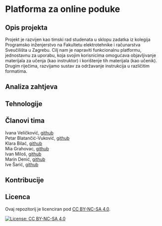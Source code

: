 # Platforma za online poduke
## Opis projekta 
Projekt je razvijen kao timski rad studenata u sklopu zadatka iz kolegija Programsko inženjerstvo na Fakultetu elektrotehnike i računarstva Sveučilišta u Zagrebu.
Cilj nam je napraviti funkcionalnu platformu, jednostavnu za uporabu, koja svojim korisnicima omogućava objavljivanje materijala za učenja (kao instruktor) i korištenje tih materijala (kao učenik). Drugim riječima, razvijamo sustav za održavanje instrukcija u različitim formatima.
## Analiza zahtjeva


                 

## Tehnologije
## Članovi tima
Ivana Veličković, [github](https://github.com/IvanaVelickovic)  
Petar Blatančić-Vuković, [github](https://github.com/PetarBV)  
Klara Bilać, [github](https://github.com/klarabilac)      
Mia Grahovac, [github](https://github.com/Mia-Grahovac)  
Ivan Miloš, [github](https://github.com/ivan-milos)  
Marin Denić, [github](https://github.com/denabena)  
Ive Šarić, [github](https://github.com/Ive-Saric)  
## Kontribucije
## Licenca
Ovaj repozitorij je licenciran pod [CC BY-NC-SA 4.0](https://creativecommons.org/licenses/by-nc-sa/4.0/).

[![License: CC BY-NC-SA 4.0](https://licensebuttons.net/l/by-nc-sa/4.0/88x31.png)](https://creativecommons.org/licenses/by-nc-sa/4.0/)

